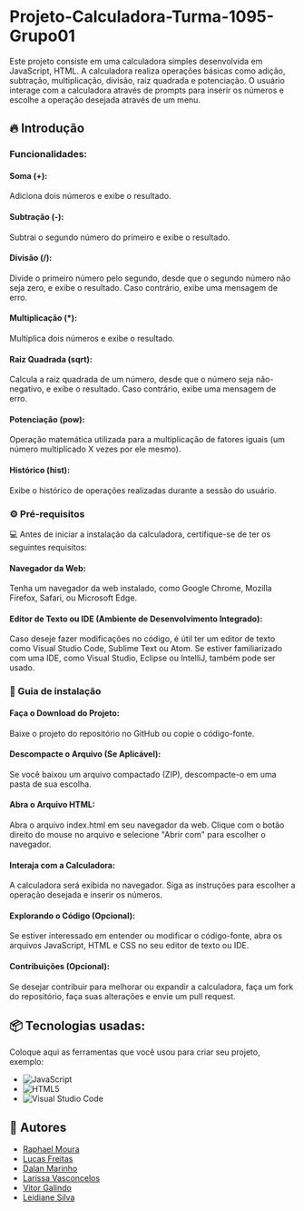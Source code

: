 # Projeto-Calculadora-Turma-1095-Grupo01

Este projeto consiste em uma calculadora simples desenvolvida em JavaScript, HTML. A calculadora realiza operações básicas como adição, subtração, multiplicação, divisão, raiz quadrada e potenciação. O usuário interage com a calculadora através de prompts para inserir os números e escolhe a operação desejada através de um menu.

## 🔥 Introdução

### Funcionalidades:

#### Soma (+): 
Adiciona dois números e exibe o resultado.
#### Subtração (-): 
Subtrai o segundo número do primeiro e exibe o resultado.
#### Divisão (/): 
Divide o primeiro número pelo segundo, desde que o segundo número não seja zero, e exibe o resultado. Caso contrário, exibe uma mensagem de erro.
#### Multiplicação (*): 
Multiplica dois números e exibe o resultado.
#### Raiz Quadrada (sqrt): 
Calcula a raiz quadrada de um número, desde que o número seja não-negativo, e exibe o resultado. Caso contrário, exibe uma mensagem de erro.
#### Potenciação (pow):
Operação matemática utilizada para a multiplicação de fatores iguais (um número multiplicado X vezes por ele mesmo).
#### Histórico (hist):
Exibe o histórico de operações realizadas durante a sessão do usuário.

### ⚙️ Pré-requisitos

💻 Antes de iniciar a instalação da calculadora, certifique-se de ter os seguintes requisitos:

#### Navegador da Web: 
Tenha um navegador da web instalado, como Google Chrome, Mozilla Firefox, Safari, ou Microsoft Edge.

#### Editor de Texto ou IDE (Ambiente de Desenvolvimento Integrado):
Caso deseje fazer modificações no código, é útil ter um editor de texto como Visual Studio Code, Sublime Text ou Atom. Se estiver familiarizado com uma IDE, como Visual Studio, Eclipse ou IntelliJ, também pode ser usado.

### 🔨 Guia de instalação

#### Faça o Download do Projeto:
Baixe o projeto do repositório no GitHub ou copie o código-fonte.

#### Descompacte o Arquivo (Se Aplicável):
Se você baixou um arquivo compactado (ZIP), descompacte-o em uma pasta de sua escolha.

#### Abra o Arquivo HTML:
Abra o arquivo index.html em seu navegador da web. Clique com o botão direito do mouse no arquivo e selecione "Abrir com" para escolher o navegador.

#### Interaja com a Calculadora:
A calculadora será exibida no navegador. Siga as instruções para escolher a operação desejada e inserir os números.

#### Explorando o Código (Opcional):
Se estiver interessado em entender ou modificar o código-fonte, abra os arquivos JavaScript, HTML e CSS no seu editor de texto ou IDE.

#### Contribuições (Opcional):
Se desejar contribuir para melhorar ou expandir a calculadora, faça um fork do repositório, faça suas alterações e envie um pull request.

## 📦 Tecnologias usadas:

Coloque aqui as ferramentas que você usou para criar seu projeto, exemplo:

* ![JavaScript](https://img.shields.io/badge/javascript-%23323330.svg?style=for-the-badge&logo=javascript&logoColor=%23F7DF1E)
* ![HTML5](https://img.shields.io/badge/html5-%23E34F26.svg?style=for-the-badge&logo=html5&logoColor=white)
* ![Visual Studio Code](https://img.shields.io/badge/Visual%20Studio%20Code-0078d7.svg?style=for-the-badge&logo=visual-studio-code&logoColor=white)

## 👷 Autores

- <a href='https://github.com/Raphaell-Alves'>Raphael Moura</a>
- <a href='https://github.com/LucasDev9645'>Lucas Freitas</a>
- <a href='https://github.com/dalanmarinho'>Dalan Marinho</a>
- <a href='https://github.com/Rvssa'>Larissa Vasconcelos</a>
- <a href='https://github.com/BR-Darkness'>Vitor Galindo</a>
- <a href='https://github.com/Profleide '>Leidiane Silva</a>

